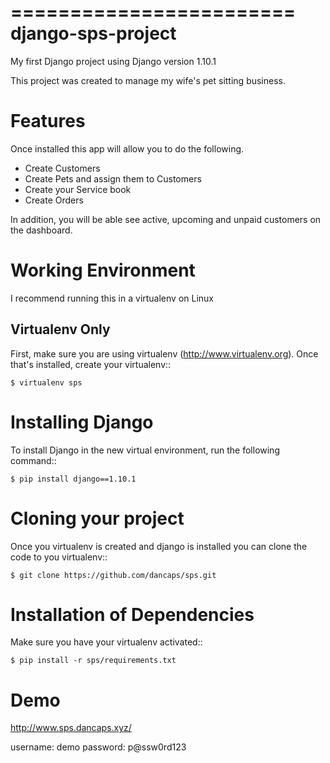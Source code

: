 ========================
django-sps-project
========================

My first Django project using Django version 1.10.1

This project was created to manage my wife's pet sitting business.

Features
==================================

Once installed this app will allow you to do the following.

* Create Customers
* Create Pets and assign them to Customers
* Create your Service book     
* Create Orders

In addition, you will be able see active, upcoming and unpaid customers on the dashboard. 

Working Environment
===================

I recommend running this in a virtualenv on Linux

Virtualenv Only
---------------

First, make sure you are using virtualenv (http://www.virtualenv.org). Once
that's installed, create your virtualenv::

    $ virtualenv sps

Installing Django
=================

To install Django in the new virtual environment, run the following command::

    $ pip install django==1.10.1

Cloning your project
=====================

Once you virtualenv is created and django is installed you can clone the code
to you virtualenv::

    $ git clone https://github.com/dancaps/sps.git

Installation of Dependencies
=============================

Make sure you have your virtualenv activated::

    $ pip install -r sps/requirements.txt

Demo
================

http://www.sps.dancaps.xyz/

username: demo
password: p@ssw0rd123
